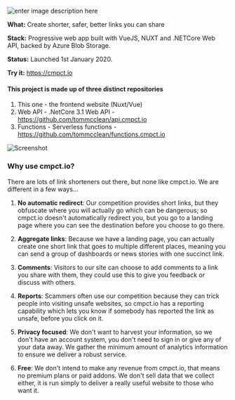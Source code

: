 
  
  

![enter image description here](https://cmpct.azureedge.net/logo--light.png)

**What:** Create shorter, safer, better links you can share

**Stack:** Progressive web app built with VueJS, NUXT and .NETCore Web API, backed by Azure Blob Storage.

**Status:** Launched 1st January 2020.

**Try it:** https://cmpct.io

#### This project is made up of three distinct repositories
1. This one - the frontend website (Nuxt/Vue)
2. Web API - .NetCore 3.1 Web API - https://github.com/tommcclean/api.cmpct.io
3. Functions - Serverless functions - https://github.com/tommcclean/functions.cmpct.io


![Screenshot](https://cmpct.azureedge.net/marketing/dark-en.png)  

### Why use cmpct.io?
There are lots of link shorteners out there, but none like cmpct.io. We are different in a few ways...

1.  **No automatic redirect**: Our competition provides short links, but they obfuscate where you will actually go which can be dangerous; so cmpct.io doesn't automatically redirect you, but you go to a landing page where you can see the destination before you choose to go there.
2. **Aggregate links**: Because we have a landing page, you can actually create one short link that goes to multiple different places, meaning you can send a group of dashboards or news stories with one succinct link.

3.  **Comments**: Visitors to our site can choose to add comments to a link you share with them, they could use this to give you feedback or discuss with others.

4.  **Reports**: Scammers often use our competition because they can trick people into visiting unsafe websites, so cmpct.io has a reporting capability which lets you know if somebody has reported the link as unsafe, before you click on it.

5.  **Privacy focused**: We don't want to harvest your information, so we don't have an account system, you don't need to sign in or give any of your data away. We gather the minimum amount of analytics information to ensure we deliver a robust service.

6.  **Free**: We don't intend to make any revenue from cmpct.io, that means no premium plans or paid addons. We don't sell data that we collect either, it is run simply to deliver a really useful website to those who want it.
